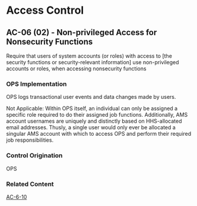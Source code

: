 # Access Control
## AC-06 (02) - Non-privileged Access for Nonsecurity Functions

Require that users of system accounts (or roles) with access to [the security functions or security-relevant information] use non-privileged accounts or roles, when accessing nonsecurity functions

### OPS Implementation

OPS logs transactional user events and data changes made by users.

Not Applicable: Within OPS itself, an individual can only be assigned a specific role required to do their assigned job functions. Additionally, AMS account usernames are uniquely and distinctly based on HHS-allocated email addresses. Thusly, a single user would only ever be allocated a singular AMS account with which to access OPS and perform their required job responsibilities.

### Control Origination

OPS

### Related Content

[AC-6-10](./ac-06-10.md)
